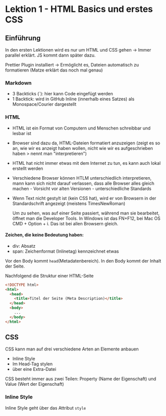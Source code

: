 # Lektion 1 - HTML Basics und erstes CSS

## Einführung

In den ersten Lektionen wird es nur um HTML und CSS gehen -> Immer parallel
erklärt. JS kommt dann später dazu.

Prettier Plugin installiert -> Ermöglicht es, Dateien automatisch zu formatieren
(Matze erklärt das noch mal genau)

### Markdown

- 3 Backticks (`): hier kann Code eingefügt werden
- 1 Backtick: wird in GitHub Inline (innerhalb eines Satzes) als
  Monospace/Courier dargestellt

### HTML

- HTML ist ein Format von Computern und Menschen schreibbar und lesbar ist
- Browser sind dazu da, HTML-Dateien formatiert anzuzeigen (zeigt es so an, wie
  wir es anzeigt haben wollen, nicht wie wir es aufgeschrieben haben > nennt man
  "interpretieren")
- HTML hat nicht immer etwas mit dem Internet zu tun, es kann auch lokal
  erstellt werden
- Verschiedene Browser können HTLM unterschiedlich interpretieren, mann kann
  sich nicht darauf verlassen, dass alle Browser alles gleich machen - Vorsicht
  vor alten Versionen - unterschiedliche Standards
- Wenn Text nicht gestylt ist (kein CSS hat), wird er von Browsern in der
  Standardschrift angezeigt (meistens TimesNewRoman)

  Um zu sehen, was auf einer Seite passiert, während man sie bearbeitet, öffnet
  man die Developer Tools. In Windows ist das FN+F12, bei Mac OS CMD + Option +
  i. Das ist bei allen Browsern gleich.

#### Zeichen, die keine Bedeutung haben:

- div: Absatz
- span: Zeichenformat (Inlinetag) kennzeichnet etwas

Vor den Body kommt `head`(Metadatenbereich). In den Body kommt der Inhalt der
Seite.

Nachfolgend die Struktur einer HTML-Seite

```html
<!DOCTYPE html>
<html>
  <head>
    <title>Titel der Seite (Meta Description)</title>
  </head>
  <body>
    ...
  </body>
</html>
```

## CSS

CSS kann man auf drei verschiedene Arten an Elemente anbauen

- Inline Style
- Im Head-Tag stylen
- über eine Extra-Datei

CSS besteht immer aus zwei Teilen: Property (Name der Eigenschaft) und Value
(Wert der Eigenschaft)

### Inline Style

Inline Style geht über das Attribut `style`
